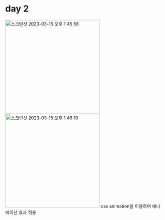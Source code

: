 # day 2
<img width="300" alt="스크린샷 2023-03-15 오후 1 45 56" src="https://user-images.githubusercontent.com/82946898/225209164-93099b48-e0d8-427f-a294-dd5d568c798a.png">
<img width="300" alt="스크린샷 2023-03-15 오후 1 46 10" src="https://user-images.githubusercontent.com/82946898/225209193-5dd74b41-ba67-4445-9e7b-84e143a22ad1.png">
css animation을 이용하여 애니메이션 효과 적용


